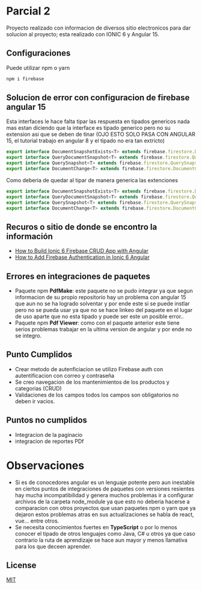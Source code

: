 
# Parcial 2

Proyecto realizado con informacion de diversos sitio electronicos para dar solucion al proyecto; esta realizado con IONIC 6 y Angular 15.

## Configuraciones 

Puede utilizar npm o yarn

```bash
npm i firebase
```

## Solucion de error con configuracion de firebase angular 15 
Esta interfaces le hace falta tipar las respuesta en tipados genericos nada mas estan diciendo que la interface es tipado generico pero no su extension asi que se deben de tinar (OJO ESTO SOLO PASA CON ANGULAR 15, el tutorial trabajo en angular 8 y el tipado no era tan extricto)

```typescript
export interface DocumentSnapshotExists<T> extends firebase.firestore.DocumentSnapshot
export interface QueryDocumentSnapshot<T> extends firebase.firestore.QueryDocumentSnapshot
export interface QuerySnapshot<T> extends firebase.firestore.QuerySnapshot
export interface DocumentChange<T> extends firebase.firestore.DocumentChange 
```
Como deberia de quedar al tipar de manera generica las extenciones
```typescript
export interface DocumentSnapshotExists<T> extends firebase.firestore.DocumentSnapshot<T>
export interface QueryDocumentSnapshot<T> extends firebase.firestore.QueryDocumentSnapshot<T>
export interface QuerySnapshot<T> extends firebase.firestore.QuerySnapshot<T>
export interface DocumentChange<T> extends firebase.firestore.DocumentChange<T>
```
## Recuros o sitio de donde se encontro la información
- [How to Build Ionic 6 Firebase CRUD App with Angular](https://www.positronx.io/build-ionic-firebase-crud-app-with-angular/)
- [How to Add Firebase Authentication in Ionic 6 Angular](https://www.positronx.io/ionic-firebase-authentication-tutorial-with-examples/)
## Errores en integraciones de paquetes
- Paquete npm **PdfMake**: este paquete no se pudo integrar ya que segun informacion de su propio repositorio hay un problema con angular 15 que aun no se ha logrado solventar y por ende este si se puede instlar pero no se pueda usar ya que no se hace linkeo del paquete en el lugar de uso aparte que no esta tipado y puede ser este un posible error..
- Paquete npm **Pdf Viewer**: como con el paquete anterior este tiene serios problemas trabajar en la ultima version de angular y por ende no se integro.

## Punto Cumplidos
- Crear metodo de autenficiacion se utilizo Firebase auth con autentificacion con correo y contraseña
- Se creo navegacion de los mantenimientos de los productos y categorias (CRUD)
- Validaciones de los campos todos los campos son obligatorios no deben ir vacios.
## Puntos no cumplidos
- Integracion de la paginacio
- integracion de reportes PDf
# Observaciones
- Si es de conocedores angular es un lenguaje potente pero aun inestable en ciertos puntos de integraciones de paquetes con versiones resientes hay mucha incompatibilidad y genera muchos problemas ir a configurar archivos de la carpeta node_module ya que esto no deberia hacerse a comparacion con otros proyectos que usan paquetes npm o yarn que ya dejaron estos problemas atras en sus actualizaciones se habla de react, vue... entre otros.
- Se necesita conocimientos fuertes en **TypeScript** o por lo menos conocer el tipado de otros lenguajes como Java, C# u otros ya que caso contrario la ruta de aprendizaje se hace aun mayor y menos llamativa para los que deceen aprender.

## License

[MIT](https://choosealicense.com/licenses/mit/)
